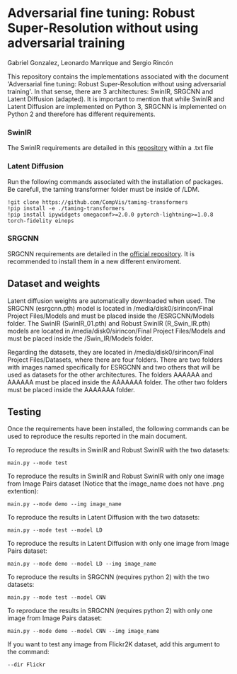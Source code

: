 # Adversarial fine tuning: Robust Super-Resolution without using adversarial training

Gabriel Gonzalez, Leonardo Manrique and Sergio Rincón


This repository contains the implementations associated with the document 'Adversarial fine tuning: Robust Super-Resolution without using adversarial training'. In that sense, there are 3 architectures: SwinIR, SRGCNN and Latent Diffusion (adapted). It is important to mention that while SwinIR and Latent Diffusion are implemented on Python 3, SRGCNN is implemented on Python 2 and therefore has different requirements. 


### SwinIR
The SwinIR requirements are detailed in this [repository](https://github.com/cszn/KAIR) within a .txt file


### Latent Diffusion
Run the following commands associated with the installation of packages. Be carefull, the taming transformer folder must be inside of /LDM.
```
!git clone https://github.com/CompVis/taming-transformers
!pip install -e ./taming-transformers
!pip install ipywidgets omegaconf>=2.0.0 pytorch-lightning>=1.0.8 torch-fidelity einops
```
### SRGCNN
SRGCNN requirements are detailed in the [official repository](https://github.com/hellloxiaotian/ESRGCNN). It is recommended to install them
in a new different enviroment. 

## Dataset and weights
Latent diffusion weights are automatically downloaded when used. The SRGCNN (esrgcnn.pth) model is located in /media/disk0/sirincon/Final Project Files/Models and must be placed inside the /ESRGCNN/Models folder. The SwinIR (SwinIR_01.pth) and Robust SwinIR (R_Swin_IR.pth) models are located in /media/disk0/sirincon/Final Project Files/Models and must be placed inside the /Swin_IR/Models folder.

Regarding the datasets, they are located in /media/disk0/sirincon/Final Project Files/Datasets, where there are four folders. There are two folders with images named specifically for ESRGCNN and two others that will be used as datasets for the other architectures. The folders AAAAAA and AAAAAA must be placed inside the AAAAAAA folder. The other two folders must be placed inside the AAAAAAA folder. 

## Testing

Once the requirements have been installed, the following commands can be used to reproduce the results reported in the main document.

To reproduce the results in SwinIR and Robust SwinIR with the two datasets:
```
main.py --mode test
```

To reproduce the results in SwinIR and Robust SwinIR with only one image from Image Pairs dataset (Notice that the image_name does not have .png extention):
```
main.py --mode demo --img image_name
```

To reproduce the results in Latent Diffusion with the two datasets:
```
main.py --mode test --model LD
```

To reproduce the results in Latent Diffusion with only one image from Image Pairs dataset:
```
main.py --mode demo --model LD --img image_name
```

To reproduce the results in SRGCNN (requires python 2) with the two datasets:
```
main.py --mode test --model CNN
```

To reproduce the results in SRGCNN (requires python 2) with only one image from Image Pairs dataset:
```
main.py --mode demo --model CNN --img image_name
```
If you want to test any image from Flickr2K dataset, add this argument to the command:
```
--dir Flickr
```

